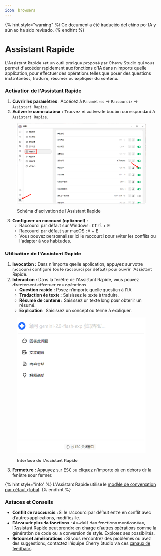 ```yaml
---
icon: browsers
---
```


{% hint style="warning" %}
Ce document a été traducido del chino por IA y aún no ha sido revisado.
{% endhint %}

# Assistant Rapide

L'Assistant Rapide est un outil pratique proposé par Cherry Studio qui vous permet d'accéder rapidement aux fonctions d'IA dans n'importe quelle application, pour effectuer des opérations telles que poser des questions instantanées, traduire, résumer ou expliquer du contenu.

### Activation de l'Assistant Rapide

1. **Ouvrir les paramètres :** Accédez à `Paramètres` -> `Raccourcis` -> `Assistant Rapide`.
2. **Activer le commutateur :** Trouvez et activez le bouton correspondant à `Assistant Rapide`.

<figure><img src="../../.gitbook/assets/快捷助手-0.png" alt=""><figcaption><p>Schéma d'activation de l'Assistant Rapide</p></figcaption></figure>

3. **Configurer un raccourci (optionnel) :**
   * Raccourci par défaut sur Windows : <kbd>Ctrl</kbd> + <kbd>E</kbd>
   * Raccourci par défaut sur macOS : <kbd>⌘</kbd> + <kbd>E</kbd>
   * Vous pouvez personnaliser ici le raccourci pour éviter les conflits ou l'adapter à vos habitudes.

### Utilisation de l'Assistant Rapide

1. **Invocation :** Dans n'importe quelle application, appuyez sur votre raccourci configuré (ou le raccourci par défaut) pour ouvrir l'Assistant Rapide.
2. **Interaction :** Dans la fenêtre de l'Assistant Rapide, vous pouvez directement effectuer ces opérations :
   * **Question rapide :** Posez n'importe quelle question à l'IA.
   * **Traduction de texte :** Saisissez le texte à traduire.
   * **Résumé de contenu :** Saisissez un texte long pour obtenir un résumé.
   * **Explication :** Saisissez un concept ou terme à expliquer.

<figure><img src="../../.gitbook/assets/快捷助手-1.png" alt=""><figcaption><p>Interface de l'Assistant Rapide</p></figcaption></figure>

3. **Fermeture :** Appuyez sur <kbd>ESC</kbd> ou cliquez n'importe où en dehors de la fenêtre pour fermer.

{% hint style="info" %}
L'Assistant Rapide utilise le [modèle de conversation par défaut global](settings/default-models.md#mo-ren-zhu-shou-mo-xing).
{% endhint %}

### Astuces et Conseils

* **Conflit de raccourcis :** Si le raccourci par défaut entre en conflit avec d'autres applications, modifiez-le.
* **Découvrir plus de fonctions :** Au-delà des fonctions mentionnées, l'Assistant Rapide peut prendre en charge d'autres opérations comme la génération de code ou la conversion de style. Explorez ses possibilités.
* **Retours et améliorations :** Si vous rencontrez des problèmes ou avez des suggestions, contactez l'équipe Cherry Studio via ces [canaux de feedback](../../../question-contact/suggestions.md).